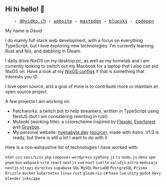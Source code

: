 ## Hi hi hello! 👋

<p align="center">
  <samp>
    › <a href="mailto:d@vidko.ch">d@vidko.ch</a>
    › <a href="https://hyenabyte.dev">website</a>
    › <a href="https://hachyderm.io/@hyena">mastodon</a>
    › <a href="https://bsky.app/profile/hyenabyte.dev">bluesky</a>
    › <a href="https://codepen.io/hyenabyte">codepen</a>
  </samp>
</p>

My name is David

I do mainly full stack web development, with a focus on everything TypeScript, but I love exploring new technologies.
I'm currently learning Rust and Nix, and dabbling in Gleam.

I daily drive NixOS on my desktop pc, as well as my homelab and I am currently looking to switch out my Macbook for a laptop that I also can put NixOS on. Have a look at my [NixOS configs](https://github.com/hyenabyte/nixos-config) if that is something that interests you 😊

I love open source, and a goal of mine is to contribute more or maintain an open source project.

A few projects I am working on:
 - Patchworks: a twitch bot to help streamers, written in TypeScript using NestJS (but I am considering rewriting in rust)
 - Muteoki (working title): a colorscheme inspired by [Flexoki](https://github.com/kepano/flexoki), [Everforest](https://github.com/sainnhe/everforest) and [Gruvbox](https://github.com/morhetz/gruvbox).
 - My personal website: [hyenabyte.dev](https://hyenabyte.dev) ([source](https://github.com/hyenabyte/hyenabyte-astro)), made with Astro. V1.0 is ready, but there is still a lot I want to do with it

Here is a non-exhaustive list of technologies I have worked with: 

 `html` `css` `sass/scss` `php` `composer` `wordpress` `symfony` `js` `ts` `node.js` `deno` `npm` `pnpm` `bun` `webpack` `vite` `react` `nextjs` `vue` `nuxt` `svelte` `solidjs` `astro` `medusajs` `nestjs` `strapi` `directus` `supabase` `SQL` `MySQL` `MariaDB` `PostgreSQL` `Prisma` `Drizzle` `docker` `kubernetes` `linux` `rust` `gleam` `nix` `c#` `haxe` `lua` `unity` `godot` `bevy` `blender` `inkscape` 
